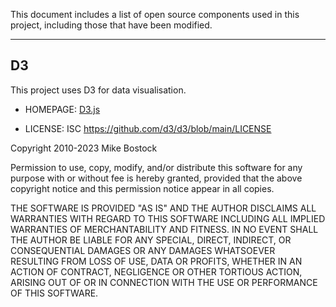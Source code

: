 This document includes a list of open source components used in this project, including those that have been modified.

--------

## D3

This project uses D3 for data visualisation.

* HOMEPAGE: [D3.js](https://d3js.org/)

* LICENSE: ISC <https://github.com/d3/d3/blob/main/LICENSE>

Copyright 2010-2023 Mike Bostock

Permission to use, copy, modify, and/or distribute this software for any purpose
with or without fee is hereby granted, provided that the above copyright notice
and this permission notice appear in all copies.

THE SOFTWARE IS PROVIDED "AS IS" AND THE AUTHOR DISCLAIMS ALL WARRANTIES WITH
REGARD TO THIS SOFTWARE INCLUDING ALL IMPLIED WARRANTIES OF MERCHANTABILITY AND
FITNESS. IN NO EVENT SHALL THE AUTHOR BE LIABLE FOR ANY SPECIAL, DIRECT,
INDIRECT, OR CONSEQUENTIAL DAMAGES OR ANY DAMAGES WHATSOEVER RESULTING FROM LOSS
OF USE, DATA OR PROFITS, WHETHER IN AN ACTION OF CONTRACT, NEGLIGENCE OR OTHER
TORTIOUS ACTION, ARISING OUT OF OR IN CONNECTION WITH THE USE OR PERFORMANCE OF
THIS SOFTWARE.

